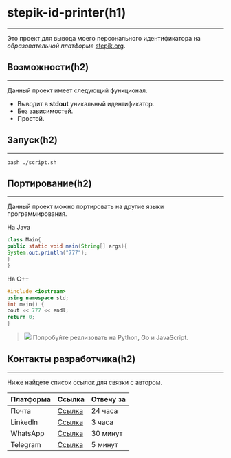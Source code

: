 # stepik-id-printer(h1) 
*** 
Это проект для выводa моего персонального идентификатора на _образовательной платформе_ [stepik.org](https://welcome.stepik.org/ru).

## Возможности(h2)
*** 
Данный проект имеет следующий функционал.
- Выводит в **stdout** уникальный идентификатор.
- Без зависимостей.
- Простой.
## Запуск(h2)
*** 
`bash ./script.sh`
## Портирование(h2)
*** 
Данный проект можно портировать на другие языки программирования.

На Java

```java
class Main{
public static void main(String[] args){
System.out.println("777");
}
}
```
На C++

```C++
#include <iostream>
using namespace std;
int main() {
cout << 777 << endl;
return 0;
}
```
> ![](:bulb:) Попробуйте реализовать на Python, Go и JavaScript.


## Контакты разработчика(h2)
*** 
Ниже найдете список ссылок для связки с автором.

| Платформа   | Ссылка      | Отвечу за |
| ----------- | ----------- |-----------| 
| Почта       | [Ссылка][1] | 24 часа   |
| Linkedln    | [Ссылка][1] | 3 часа    |
| WhatsApp    | [Ссылка][1] | 30 минут  |
| Telegram    | [Ссылка][1] | 5 минут   |

[1]:https://w.wiki/qYn



